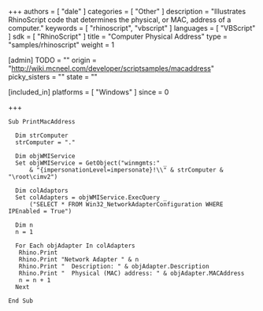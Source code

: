 +++
authors = [ "dale" ]
categories = [ "Other" ]
description = "Illustrates RhinoScript code that determines the physical, or MAC, address of a computer."
keywords = [ "rhinoscript", "vbscript" ]
languages = [ "VBScript" ]
sdk = [ "RhinoScript" ]
title = "Computer Physical Address"
type = "samples/rhinoscript"
weight = 1

[admin]
TODO = ""
origin = "http://wiki.mcneel.com/developer/scriptsamples/macaddress"
picky_sisters = ""
state = ""

[included_in]
platforms = [ "Windows" ]
since = 0

+++

```vbnet
Sub PrintMacAddress

  Dim strComputer
  strComputer = "."

  Dim objWMIService
  Set objWMIService = GetObject("winmgmts:" _
      & "{impersonationLevel=impersonate}!\\" & strComputer & "\root\cimv2")

  Dim colAdaptors
  Set colAdapters = objWMIService.ExecQuery _
      ("SELECT * FROM Win32_NetworkAdapterConfiguration WHERE IPEnabled = True")

  Dim n
  n = 1

  For Each objAdapter In colAdapters
   Rhino.Print
   Rhino.Print "Network Adapter " & n
   Rhino.Print "  Description: " & objAdapter.Description
   Rhino.Print "  Physical (MAC) address: " & objAdapter.MACAddress
   n = n + 1
  Next

End Sub
```
